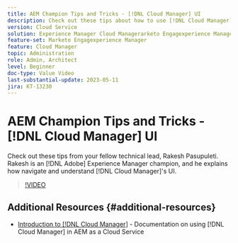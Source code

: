 ```yaml
---
title: AEM Champion Tips and Tricks - [!DNL Cloud Manager] UI
description: Check out these tips about how to use [!DNL Cloud Manager]'s UI from AEM champion and expert, Rakesh Pasupuleti.
version: Cloud Service
solution: Experience Manager Cloud Managerarketo Engagexperience Manager [!DNL Cloud Manager]
feature-set: Marketo Engagexperience Manager
feature: Cloud Manager
topic: Administration
role: Admin, Architect
level: Beginner
doc-type: Value Video
last-substantial-update: 2023-05-11
jira: KT-13230
---
```

# AEM Champion Tips and Tricks - [!DNL Cloud Manager] UI

Check out these tips from your fellow technical lead, Rakesh Pasupuleti. Rakesh is an [!DNL Adobe] Experience Manager champion, and he explains how navigate and understand [!DNL Cloud Manager]'s UI.

>[!VIDEO](https://video.tv.adobe.com/v/3419298?quality=12&learn=on)

## Additional Resources {#additional-resources}

* [Introduction to [!DNL Cloud Manager]](https://experienceleague.adobe.com/docs/experience-manager-cloud-service/content/onboarding/concepts/cloud-manager-introduction.html) - Documentation on using [!DNL Cloud Manager] in AEM as a Cloud Service
